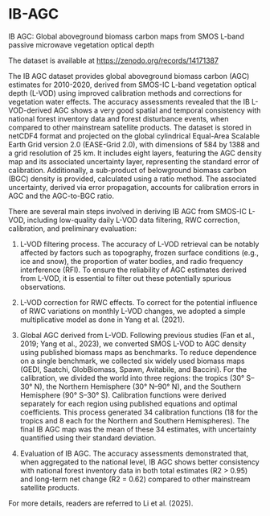 # IB-AGC
IB AGC: Global aboveground biomass carbon maps from SMOS L-band passive microwave vegetation optical depth

The dataset is available at https://zenodo.org/records/14171387

The IB AGC dataset provides global aboveground biomass carbon (AGC) estimates for 2010-2020, derived from SMOS-IC L-band vegetation optical depth (L-VOD) using improved calibration methods and corrections for vegetation water effects. The accuracy assessments revealed that the IB L-VOD-derived AGC shows a very good spatial and temporal consistency with national forest inventory data and forest disturbance events, when compared to other mainstream satellite products. The dataset is stored in netCDF4 format and projected on the global cylindrical Equal-Area Scalable Earth Grid version 2.0 (EASE-Grid 2.0), with dimensions of 584 by 1388 and a grid resolution of 25 km. It includes eight layers, featuring the AGC density map and its associated uncertainty layer, representing the standard error of calibration. Additionally, a sub-product of belowground biomass carbon (BGC) density is provided, calculated using a ratio method. The associated uncertainty, derived via error propagation, accounts for calibration errors in AGC and the AGC-to-BGC ratio.

There are several main steps involved in deriving IB AGC from SMOS-IC L-VOD, including low-quality daily L-VOD data filtering, RWC correction, calibration, and preliminary evaluation:

1.	L-VOD filtering process. The accuracy of L-VOD retrieval can be notably affected by factors such as topography, frozen surface conditions (e.g., ice and snow), the proportion of water bodies, and radio frequency interference (RFI). To ensure the reliability of AGC estimates derived from L-VOD, it is essential to filter out these potentially spurious observations.

2.	L-VOD correction for RWC effects.  To correct for the potential influence of RWC variations on monthly L-VOD changes, we adopted a simple multiplicative model as done in Yang et al. (2021).

3.	Global AGC derived from L-VOD.  Following previous studies (Fan et al., 2019; Yang et al., 2023), we converted SMOS L-VOD to AGC density using published biomass maps as benchmarks. To reduce dependence on a single benchmark, we collected six widely used biomass maps (GEDI, Saatchi, GlobBiomass, Spawn, Avitabile, and Baccini). For the calibration, we divided the world into three regions: the tropics (30° S–30° N), the Northern Hemisphere (30° N–90° N), and the Southern Hemisphere (90° S–30° S). Calibration functions were derived separately for each region using published equations and optimal coefficients. This process generated 34 calibration functions (18 for the tropics and 8 each for the Northern and Southern Hemispheres). The final IB AGC map was the mean of these 34 estimates, with uncertainty quantified using their standard deviation.

4.	Evaluation of IB AGC. The accuracy assessments demonstrated that, when aggregated to the national level, IB AGC shows better consistency with national forest inventory data in both total estimates (R2 > 0.95) and long-term net change (R2 = 0.62) compared to other mainstream satellite products.

For more details, readers are referred to Li et al. (2025).

